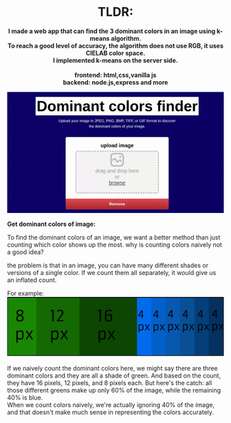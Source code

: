<center>
<h1>TLDR:</h1>
<P><strong>I made a web app that can find the 3 dominant colors in an image using k-means algorithm.<br>
  To reach a good level of accuracy, the algorithm does not use RGB, it uses CIELAB color space.<br>
   I implemented k-means on the server side.<br><br>
frontend: html,css,vanilla js<br>
backend: node.js,express and more<br>
</strong>
</P>
  </center>
<img src="example.gif" alt="animated" /><br>

<strong>Get dominant colors of image:</strong>
<p>
To find the dominant colors of an image, we want a better method than just counting which color shows up the most.  why is counting colors naively not a good idea?
  
the problem is that in an image, you can have many different shades or versions of a single color. If we count them all separately, it would give us an inflated count.

For example:
<img src="1.png" alt="animated" /><br><br>
If we naively count the dominant colors here, we might say there are three dominant colors and they are all a shade of green. And based on the count, they have 16 pixels, 12 pixels, and 8 pixels each. But here's the catch: all those different greens make up only 60% of the image, while the remaining 40% is blue.<br>
When we count colors naively, we're actually ignoring 40% of the image, and that doesn't make much sense in representing the colors accurately.
</p>
